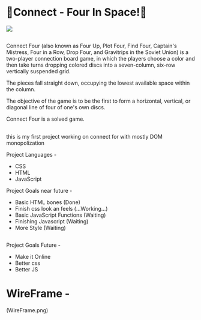 # 🌌Connect - Four In Space!󠀠🌌

[![](https://i.kym-cdn.com/photos/images/newsfeed/001/061/696/e22.jpg)](#)

##

Connect Four (also known as Four Up, Plot Four, Find Four, Captain's Mistress, Four in a Row, Drop Four, and Gravitrips in the Soviet Union) is a two-player connection board game, in which the players choose a color and then take turns dropping colored discs into a seven-column, six-row vertically suspended grid.

The pieces fall straight down, occupying the lowest available space within the column.

The objective of the game is to be the first to form a horizontal, vertical, or diagonal line of four of one's own discs.

Connect Four is a solved game.

##

this is my first project working on connect for with mostly DOM monopolization

Project Languages -

- CSS
- HTML
- JavaScript

Project Goals near future -

- Basic HTML bones (Done)
- Finish css look an feels (...Working...)
- Basic JavaScript Functions (Waiting)
- Finishing Javascript (Waiting)
- More Style (Waiting)

##

Project Goals Future -

- Make it Online
- Better css
- Better JS

##

# WireFrame -

(WireFrame.png)
